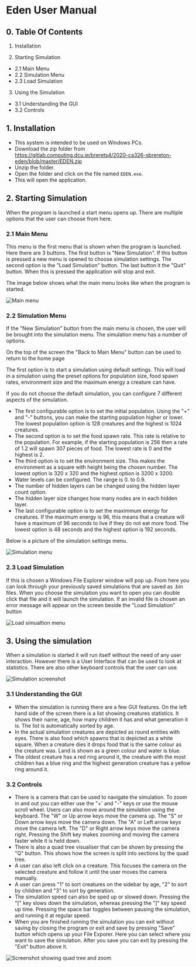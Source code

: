 # Eden User Manual

## 0. Table Of Contents

1. Installation

2. Starting Simulation

- 2.1 Main Menu
- 2.2 Simulation Menu
- 2.3 Load Simulation

3. Using the Simulation

- 3.1 Understanding the GUI
- 3.2 Controls

## 1. Installation

- This system is intended to be used on Windows PCs.
- Download the zip folder from <https://gitlab.computing.dcu.ie/brerets4/2020-ca326-sbrereton-eden/blob/master/EDEN.zip>
- Unzip the folder.
- Open the folder and click on the file named `EDEN.exe`.
- This will open the application.

## 2. Starting Simulation

When the program is launched a start menu opens up. There are multiple options that the user can choose from here.

### 2.1 Main Menu

This menu is the first menu that is shown when the program is launched. Here there are 3 buttons. The first button is "New Simulation". If this button is pressed a new menu is opened to choose simulation settings. The second option is the "Load Simulation" button. The last button it the "Quit" button. When this is pressed the application will stop and exit.

The image below shows what the main menu looks like when the program is started.

![Main menu](images/mainmenu.PNG)

### 2.2 Simulation Menu

If the "New Simulation" button from the main menu is chosen, the user will be brought into the simulation menu. The simulation menu has a number of options.

On the top of the screen the "Back to Main Menu" button can be used to return to the home page

The first option is to start a simulation using default settings. This will load in a simulation using the preset options for population size, food spawn rates, environment size and the maximum energy a creature can have.

If you do not choose the default simulation, you can configure 7 different aspects of the simulation.

- The first configurable option is to set the initial population. Using the "+" and "-" buttons, you can make the starting population higher or lower. The lowest population option is 128 creatures and the highest is 1024 creatures.
- The second option is to set the food spawn rate. This rate is relative to the population. For example, if the starting population is 256 then a rate of 1.2 will spawn 307 pieces of food. The lowest rate is 0 and the highest is 2.
- The third option is to set the environment size. This makes the environment as a square with height being the chosen number. The lowest option is 320 x 320 and the highest option is 3200 x 3200.
- Water levels can be configured. The range is 0. to 0.9.
- The number of hidden layers can be changed using the hidden layer count option.
- The hidden layer size changes how many nodes are in each hidden layer.
- The last configurable option is to set the maximmum energy for creatures. If the maximum energy is 96, this means that a creature will have a maximum of 96 seconds to live if they do not eat more food. The lowest option is 48 seconds and the highest option is 192 seconds.

Below is a picture of the simulation settings menu.

![Simulation menu](images/simmenu.PNG)

### 2.3 Load Simulation

If this is chosen a Windows File Explorer window will pop up. From here you can look through your previously saved simulations that are saved as .bin files. When you choose the simulation you want to open you can double click that file and it will launch the simulation.
If an invalid file is chosen an error message will appear on the screen beside the "Load Simulation" button

![Load simualtion menu](images/loadmenu.PNG)

## 3. Using the simulation

When a simulation is started it will run itself without the need of any user interaction. However there is a User Interface that can be used to look at statistics. There are also other keyboard controls that the user can use.

![Simulation screenshot](images/sim.png)

### 3.1 Understanding the GUI

- When the simulation is running there are a few GUI features. On the left hand side of the screen there is a list showing creatures statistics. It shows their name, age, how many children it has and what generation it is. The list is automatically sorted by age.
- In the actual simulation creatures are depicted as round entities with eyes. There is also food which spawns that is depicted as a white square. When a creature dies it drops food that is the same colour as the creature was. Land is shown as a green colour and water is blue.
- The oldest creature has a red ring around it, the creature with the most children has a blue ring and the highest generation creature has a yellow ring around it.

### 3.2 Controls

- There is a camera that can be used to navigate the simulation. To zoom in and out you can either use the "+' and "-" keys or use the mouse scroll wheel. Users can also move around the simulation using the keyboard. The "W" or Up arrow keys move the camera up. The "S" or Down arrow keys move the camera down. The "A" or Left arrow keys move the camera left. The "D" or Right arrow keys move the camera right. Pressing the Shift key makes zooming and moving the camera faster while it is held down.
- There is also a quad tree visualiser that can be shown by pressing the "Q" button. This shows how the screen is split into sections by the quad tree.
- A user can also left click on a creature. This focuses the camera on the selected creature and follow it until the user moves the camera manually.
- A user can press "1" to sort creatures on the sidebar by age, "2" to sort by children and "3" to sort by generation.
- The simulation speed can also be sped up or slowed down. Pressing the "[" key slows down the simulation, whereas pressing the "]" key speed up time. Pressing the space bar toggles between pausing the simulation, and running it at regular speed.
- When you are finished running the simulation you can exit without saving by closing the program or exit and save by pressing "Save" button which opens up your File Exporer. Here you can select where you want to save the simulation. After you save you can exit by pressing the "Exit" button above it.

![Screenshot showing quad tree and zoom](images/quadtree.png)

